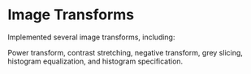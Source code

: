 # Image Transforms

Implemented several image transforms, including:

Power transform, contrast stretching, negative transform, grey slicing, histogram equalization, and histogram specification.



